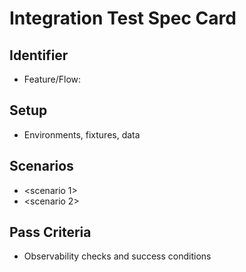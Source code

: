 # Integration Test Spec Card

## Identifier
- Feature/Flow: <name>

## Setup
- Environments, fixtures, data

## Scenarios
- <scenario 1>
- <scenario 2>

## Pass Criteria
- Observability checks and success conditions

